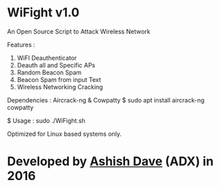# WiFight v1.0
An Open Source Script to Attack Wireless Network

Features :
1. WiFI Deauthenticator
2. Deauth all and Specific APs
3. Random Beacon Spam
4. Beacon Spam from input Text
5. Wireless Networking Cracking

Dependencies : Aircrack-ng & Cowpatty 
$ sudo apt install aircrack-ng cowpatty

$ Usage : sudo ./WiFight.sh

Optimized for Linux based systems only.
# Developed by <a href="https://instagram.com/ashishdave">Ashish Dave</a> (ADX) in 2016

